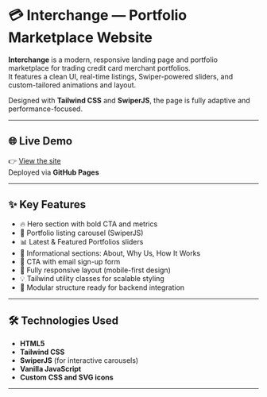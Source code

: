 # 💳 Interchange — Portfolio Marketplace Website

**Interchange** is a modern, responsive landing page and portfolio marketplace for trading credit card merchant portfolios.  
It features a clean UI, real-time listings, Swiper-powered sliders, and custom-tailored animations and layout.

Designed with **Tailwind CSS** and **SwiperJS**, the page is fully adaptive and performance-focused.

---

## 🌐 Live Demo

👉 [View the site](https://pelzoxana.github.io/interchange/)  
Deployed via **GitHub Pages**

---

## ✨ Key Features

- 🔥 Hero section with bold CTA and metrics
- 🎯 Portfolio listing carousel (SwiperJS)
- 📊 Latest & Featured Portfolios sliders
- 🧠 Informational sections: About, Why Us, How It Works
- 📩 CTA with email sign-up form
- 📱 Fully responsive layout (mobile-first design)
- 💡 Tailwind utility classes for scalable styling
- 🧩 Modular structure ready for backend integration

---

## 🛠 Technologies Used

- **HTML5**
- **Tailwind CSS**
- **SwiperJS** (for interactive carousels)
- **Vanilla JavaScript**
- **Custom CSS and SVG icons**

---

